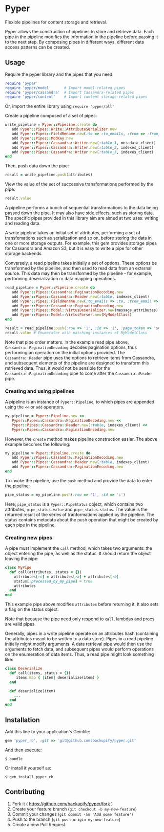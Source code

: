 # Pyper

Flexible pipelines for content storage and retrieval.

Pyper allows the construction of pipelines to store and retrieve data. Each pipe in the pipeline modifies the
information in the pipeline before passing it to the next step. By composing pipes in different ways, different
data access patterns can be created.

## Usage

Require the pyper library and the pipes that you need:

```ruby
require 'pyper'
require 'pyper/model'      # Import model-related pipes
require 'pyper/cassandra'  # Import Cassandra-related pipes
require 'pyper/content'    # Import content storage-related pipes
```

Or, import the entire library using `require 'pyper/all'`

Create a pipeline composed of a set of pipes:

```ruby
write_pipeline = Pyper::Pipeline.create do
   add Pyper::Pipes::Write::AttributeSerializer.new
   add Pyper::Pipes::FieldRename.new(:to => :to_emails, :from => :from_email)
   add Pyper::Pipes::ModKey.new
   add Pyper::Pipes::Cassandra::Writer.new(:table_1, metadata_client)
   add Pyper::Pipes::Cassandra::Writer.new(:table_2, indexes_client)
   add Pyper::Pipes::Cassandra::Writer.new(:table_3, indexes_client)
end
```

Then, push data down the pipe:

```ruby
result = write_pipeline.push(attributes)
```

View the value of the set of successive transformations performed by the pipe:
```ruby
result.value
```

A pipeline performs a bunch of sequential transformations to the data being passed down the pipe. It may also have side
effects, such as storing data. The specific pipes provided in this library aim are aimed at two uses: writing and
reading data.

A write pipeline takes an initial set of attributes, performing a set of transfomations such as serialization and so on,
before storing the data in one or more storage outputs. For example, this gem provides storage pipes for Cassandra and
Amazon S3, but it is easy to write a pipe for other storage backends.

Conversely, a read pipeline takes initially a set of options. These options be transformed by the pipeline, and then used
to read data from an external source. This data may then be transformed by the pipeline - for example, performing
deserialization or data mapping operations.

```ruby
read_pipeline = Pyper::Pipeline.create do
   add Pyper::Pipes::Cassandra::PaginationDecoding.new
   add Pyper::Pipes::Cassandra::Reader.new(:table, indexes_client)
   add Pyper::Pipes::FieldRename.new(:to_emails => :to, :from_email => :from)
   add Pyper::Pipes::Cassandra::PaginationEncoding.new
   add Pyper::Pipes::Model::VirtusDeserializer.new(message_attributes)
   add Pyper::Pipes::Model::VirtusParser.new(MyModelClass)
end

result = read_pipeline.push(:row => '1', :id => 'i', :page_token => 'sdf')
result.value # Enumerator with matching instances of MyModelClass
```

Note that pipe order matters. In the example read pipe above, `Cassandra::PaginationDecoding` decodes pagination options, thus
performing an operation on the initial options provided. The `Cassandra::Reader` pipe uses the options to retrieve items from
Cassandra, and subsequent elements of the pipeline are designed to transform this retrieved data. Thus, it would not be
sensible for the `Cassandra::PaginationDecoding` pipe to come after the `Cassandra::Reader` pipe.

### Creating and using pipelines

A pipeline is an instance of `Pyper::Pipeline`, to which pipes are appended using the `<<` or `add` operators.

```ruby
my_pipeline = Pyper::Pipeline.new <<
   Pyper::Pipes::Cassandra::PaginationDecoding.new <<
   Pyper::Pipes::Cassandra::Reader.new(:table, indexes_client) <<
   Pyper::Pipes::Cassandra::PaginationEncoding.new
```

However, the `create` method makes pipeline construction easier. The above example becomes the following:

```ruby
my_pipeline = Pyper::Pipeline.create do
   add Pyper::Pipes::Cassandra::PaginationDecoding.new
   add Pyper::Pipes::Cassandra::Reader.new(:table, indexes_client)
   add Pyper::Pipes::Cassandra::PaginationEncoding.new
end
```

To invoke the pipeline, use the `push` method and provide the data to enter the pipeline:

```ruby
pipe_status = my_pipeline.push(:row => '1', :id => 'i')
```

Here, `pipe_status` is a `Pyper::PipeStatus` object, which contains two attributes, `pipe_status.value` and
`pipe_status.status`. The value is the returned result of the series of tranformations applied by the pipeline. The status
contains metadata about the push operation that might be created by each pipe in the pipeline.

### Creating new pipes

A pipe must implement the `call` method, which takes two arguments: the object entering the pipe, as well as the status. It
should return the object leaving the pipe:

```ruby
class MyPipe
  def call(attributes, status = {})
    attributes[:c] = attributes[:a] + attributes[:b]
    status[:processed_by_my_pipe] = true
    attributes
  end
end
```

This example pipe above modifies `attributes` before returning it. It also sets a flag on the status object.

Note that because the pipe need only respond to `call`, lambdas and procs are valid pipes.

Generally, pipes in a write pipeline operate on an attributes hash (containing the attributes meant to be written to a data
store). Pipes in a read pipeline initially might modify arguments. A data retrieval pipe would then use the arguments to
fetch data, and subsequent pipes would perform operations on the enumeration of data items. Thus, a read pipe might look
something like:

```ruby
class Deserialize
  def call(items, status = {})
     items.map { |item| deserialize(item) }
  end

  def deserialize(item)
    ...
  end
end
```

## Installation

Add this line to your application's Gemfile:

```ruby
gem 'pyper_rb', :git => 'git@github.com:backupify/pyper.git'
```

And then execute:

    $ bundle

Or install it yourself as:

    $ gem install pyper_rb

## Contributing

1. Fork it ( https://github.com/backupify/pyper/fork )
2. Create your feature branch (`git checkout -b my-new-feature`)
3. Commit your changes (`git commit -am 'Add some feature'`)
4. Push to the branch (`git push origin my-new-feature`)
5. Create a new Pull Request
